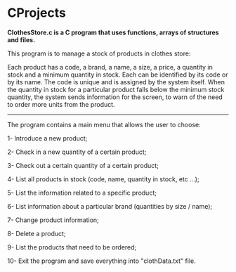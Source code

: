 # CProjects

**ClothesStore.c is a C program that uses functions, arrays of structures and files.**

This program is to manage a stock of products in clothes store:

 Each product has a code, a brand, a name, a size, a price, a quantity in
stock and a minimum quantity in stock. Each can be identified by its code or by its name. The code is unique and is assigned by the system itself. When the quantity in stock for a particular product falls below the minimum stock quantity, the system sends
information for the screen, to warn of the need to order more units from the product.

----

The program contains a main menu that allows the user to choose:

1- Introduce a new product;

2- Check in a new quantity of a certain product;

3- Check out a certain quantity of a certain product;

4- List all products in stock (code, name, quantity in stock, etc ...);

5- List the information related to a specific product;

6- List information about a particular brand (quantities by size / name);

7- Change product information;

8- Delete a product;

9- List the products that need to be ordered;

10- Exit the program and save everything into "clothData.txt" file.
